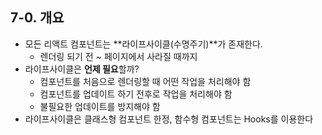 ## 7-0. 개요

- 모든 리액트 컴포넌트는 **라이프사이클(수명주기)**가 존재한다.
  - 렌더링 되기 전 ~ 페이지에서 사라질 때까지
- 라이프사이클은 **언제 필요**할까?
  - 컴포넌트를 처음으로 렌더링할 때 어떤 작업을 처리해야 함
  - 컴포넌트를 업데이트 하기 전후로 작업을 처리해야 함
  - 불필요한 업데이트를 방지해야 함
- 라이프사이클은 클래스형 컴포넌트 한정, 함수형 컴포넌트는 Hooks를 이용한다
